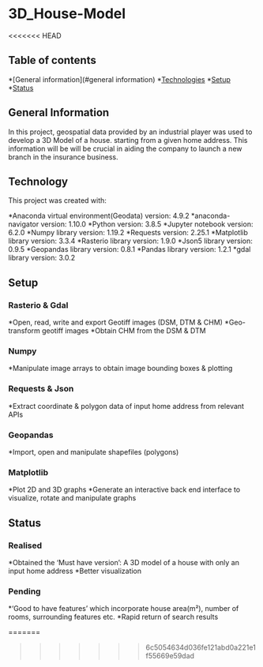 # 3D_House-Model

<<<<<<< HEAD

## Table of contents

*[General information](#general information)
*[Technologies](#technologies)
*[Setup](#setup)
*[Status](#status)


## General Information

In this project,  geospatial data provided by an industrial player was used to develop a 3D Model of a house. 
starting from a given home address. 
This information will be will be crucial in aiding the company to launch a new branch in the insurance business.


## Technology

This project was created with:

*Anaconda virtual environment(Geodata)  version: 4.9.2
*anaconda-navigator version: 1.10.0
*Python version: 3.8.5
*Jupyter notebook version: 6.2.0
*Numpy library version: 1.19.2
*Requests version: 2.25.1
*Matplotlib library version: 3.3.4
*Rasterio library version: 1.9.0
*Json5 library version: 0.9.5
*Geopandas library version: 0.8.1
*Pandas library version: 1.2.1
*gdal library version: 3.0.2


## Setup

### Rasterio & Gdal
*Open, read, write and export Geotiff images (DSM, DTM & CHM)
*Geo-transform geotiff images 
*Obtain CHM from the DSM & DTM 

### Numpy
*Manipulate image arrays to obtain image bounding boxes & plotting

### Requests & Json
*Extract coordinate & polygon data of input home address from relevant APIs

### Geopandas
*Import, open and manipulate shapefiles (polygons)

### Matplotlib
*Plot 2D and 3D graphs
*Generate an interactive back end interface to visualize, rotate and manipulate graphs


## Status

### Realised 
*Obtained the ‘Must have version’: A 3D model of a house with only an input home address
*Better visualization 

### Pending
*‘Good to have features’ which incorporate house area(m²), number of rooms, surrounding features etc.
*Rapid return of search results   

=======
>>>>>>> 6c5054634d036fe121abd0a221e1f55669e59dad
